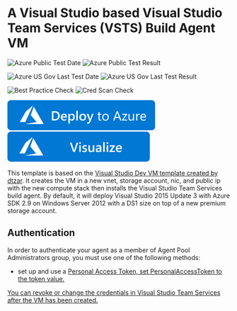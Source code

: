 # A Visual Studio based Visual Studio Team Services (VSTS) Build Agent VM

![Azure Public Test Date](https://azurequickstartsservice.blob.core.windows.net/badges/visual-studio-vstsbuildagent-vm/PublicLastTestDate.svg)
![Azure Public Test Result](https://azurequickstartsservice.blob.core.windows.net/badges/visual-studio-vstsbuildagent-vm/PublicDeployment.svg)

![Azure US Gov Last Test Date](https://azurequickstartsservice.blob.core.windows.net/badges/visual-studio-vstsbuildagent-vm/FairfaxLastTestDate.svg)
![Azure US Gov Last Test Result](https://azurequickstartsservice.blob.core.windows.net/badges/visual-studio-vstsbuildagent-vm/FairfaxDeployment.svg)

![Best Practice Check](https://azurequickstartsservice.blob.core.windows.net/badges/visual-studio-vstsbuildagent-vm/BestPracticeResult.svg)
![Cred Scan Check](https://azurequickstartsservice.blob.core.windows.net/badges/visual-studio-vstsbuildagent-vm/CredScanResult.svg)

[![Deploy to Azure](https://raw.githubusercontent.com/Azure/azure-quickstart-templates/master/1-CONTRIBUTION-GUIDE/images/deploytoazure.svg?sanitize=true)](https://portal.azure.com/#create/Microsoft.Template/uri/https%3A%2F%2Fraw.githubusercontent.com%2FAzure%2Fazure-quickstart-templates%2Fmaster%2Fvisual-studio-vstsbuildagent-vm%2Fazuredeploy.json)
[![Visualize](https://raw.githubusercontent.com/Azure/azure-quickstart-templates/master/1-CONTRIBUTION-GUIDE/images/visualizebutton.svg?sanitize=true)](http://armviz.io/#/?load=https%3A%2F%2Fraw.githubusercontent.com%2FAzure%2Fazure-quickstart-templates%2Fmaster%visual-studio-vstsbuildagent-vm%2Fazuredeploy.json)

This template is based on the
<a href="https://github.com/Azure/azure-quickstart-templates/tree/master/visual-studio-dev-vm">Visual
Studio Dev VM template created by [dtzar](https://github.com/dtzar). It creates
the VM in a new vnet, storage account, nic, and public ip with the new compute
stack then installs the Visual Studio Team Services build agent. By default, it
will deploy Visual Studio 2015 Update 3 with Azure SDK 2.9 on Windows Server
2012 with a DS1 size on top of a new premium storage account.

## Authentication

In order to authenticate your agent as a member of Agent Pool Administrators
group, you must use one of the following methods:

- set up and use a
  <a href="https://www.visualstudio.com/en-us/get-started/setup/use-personal-access-tokens-to-authenticate">Personal
  Access Token, set PersonalAccessToken to the token value.

You can revoke or change the credentials in Visual Studio Team Services after
the VM has been created.
